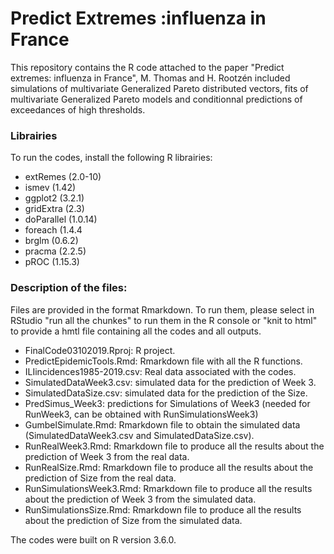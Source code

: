 # Predict Extremes :influenza in France

This repository contains the R code attached to the paper "Predict extremes: influenza in France", M. Thomas and H. Rootzén included simulations of multivariate Generalized Pareto distributed vectors, fits of multivariate Generalized Pareto models and conditionnal predictions of exceedances of high thresholds. 

### Librairies
To run the codes, install the following R librairies:
  - extRemes (2.0-10)
  - ismev (1.42)
  - ggplot2 (3.2.1)
  - gridExtra (2.3)
  - doParallel (1.0.14)
  - foreach (1.4.4
  - brglm (0.6.2)
  - pracma (2.2.5)
  - pROC (1.15.3)

### Description of the files:
Files are provided in the format Rmarkdown. To run them, please select in RStudio "run all the chunkes" to run them in the R console or "knit to html" to provide a hmtl file containing all the codes and all outputs.

- FinalCode03102019.Rproj: R project. 
- PredictEpidemicTools.Rmd: Rmarkdown file with all the R functions.
- ILIincidences1985-2019.csv: Real data associated with the codes.
- SimulatedDataWeek3.csv: simulated data for the prediction of Week 3.
- SimulatedDataSize.csv: simulated data for the prediction of the Size.
- PredSimus_Week3: predictions for Simulations of Week3 (needed for RunWeek3, can be obtained with RunSimulationsWeek3)
- GumbelSimulate.Rmd: Rmarkdown file to obtain the simulated data (SimulatedDataWeek3.csv and SimulatedDataSize.csv).
- RunRealWeek3.Rmd: Rmarkdown file to produce all the results about the prediction of Week 3 from the real data.
- RunRealSize.Rmd: Rmarkdown file to produce all the results about the prediction of Size from the real data.
- RunSimulationsWeek3.Rmd: Rmarkdown file to produce all the results about the prediction of Week 3 from the simulated data.
- RunSimulationsSize.Rmd: Rmarkdown file to produce all the results about the prediction of Size from the simulated data.

The codes	were built on R version 3.6.0.
